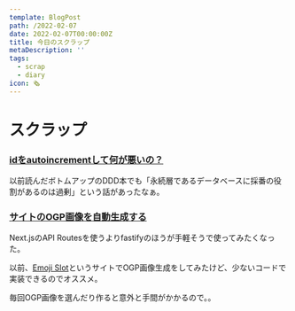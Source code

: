 ```yaml
---
template: BlogPost
path: /2022-02-07
date: 2022-02-07T00:00:00Z
title: 今日のスクラップ
metaDescription: ''
tags:
  - scrap
  - diary
icon: 🗞
---
```


# スクラップ

### [idをautoincrementして何が悪いの？](https://zenn.dev/dowanna6/articles/3c84e3818891c3)

以前読んだボトムアップのDDD本でも「永続層であるデータベースに採番の役割があるのは過剰」という話があったなぁ。


### [サイトのOGP画像を自動生成する](https://zenn.dev/panda_program/articles/generate-og-image)

Next.jsのAPI Routesを使うよりfastifyのほうが手軽そうで使ってみたくなった。

以前、[Emoji Slot](https://emoji-slot.marusho.io/)というサイトでOGP画像生成をしてみたけど、少ないコードで実装できるのでオススメ。

毎回OGP画像を選んだり作ると意外と手間がかかるので。。

